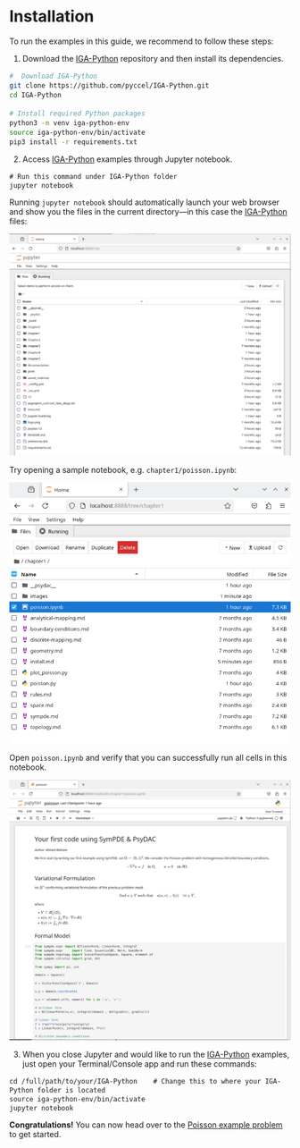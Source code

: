 # Installation

To run the examples in this guide, we recommend to follow these steps:

1. Download the [IGA-Python] repository and then install its dependencies.

```bash
#  Download IGA-Python
git clone https://github.com/pyccel/IGA-Python.git
cd IGA-Python

# Install required Python packages
python3 -m venv iga-python-env
source iga-python-env/bin/activate
pip3 install -r requirements.txt
```

2. Access [IGA-Python] examples through Jupyter notebook.

```shell
# Run this command under IGA-Python folder 
jupyter notebook
```

Running `jupyter notebook` should automatically launch your web browser and show you the files in the current directory—in this case the [IGA-Python] files:

![png](images/ch1-jupyter-root.png)

Try opening a sample notebook, e.g. `chapter1/poisson.ipynb`:

![png](images/ch1-jupyter-poisson-1.png)


Open `poisson.ipynb` and verify that you can successfully run all cells in this notebook. 

![png](images/ch1-jupyter-poisson-2.png)


3. When you close Jupyter and would like to run the [IGA-Python] examples, just open your Terminal/Console app and run these commands:

```shell
cd /full/path/to/your/IGA-Python    # Change this to where your IGA-Python folder is located
source iga-python-env/bin/activate
jupyter notebook
```

**Congratulations!** You can now head over to the [Poisson example problem](poisson.ipynb) to get started.

[IGA-Python]: https://github.com/pyccel/IGA-Python.git